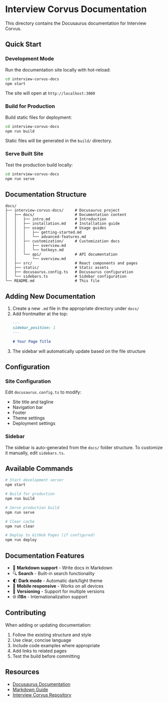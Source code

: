 # Interview Corvus Documentation

This directory contains the Docusaurus documentation for Interview Corvus.

## Quick Start

### Development Mode

Run the documentation site locally with hot-reload:

```bash
cd interview-corvus-docs
npm start
```

The site will open at `http://localhost:3000`

### Build for Production

Build static files for deployment:

```bash
cd interview-corvus-docs
npm run build
```

Static files will be generated in the `build/` directory.

### Serve Built Site

Test the production build locally:

```bash
cd interview-corvus-docs
npm run serve
```

## Documentation Structure

```
docs/
├── interview-corvus-docs/     # Docusaurus project
│   ├── docs/                  # Documentation content
│   │   ├── intro.md           # Introduction
│   │   ├── installation.md    # Installation guide
│   │   ├── usage/             # Usage guides
│   │   │   ├── getting-started.md
│   │   │   └── advanced-features.md
│   │   ├── customization/     # Customization docs
│   │   │   ├── overview.md
│   │   │   └── hotkeys.md
│   │   └── api/               # API documentation
│   │       └── overview.md
│   ├── src/                   # React components and pages
│   ├── static/                # Static assets
│   ├── docusaurus.config.ts   # Docusaurus configuration
│   └── sidebars.ts            # Sidebar configuration
└── README.md                  # This file
```

## Adding New Documentation

1. Create a new `.md` file in the appropriate directory under `docs/`
2. Add frontmatter at the top:
   ```md
   ---
   sidebar_position: 1
   ---

   # Your Page Title
   ```
3. The sidebar will automatically update based on the file structure

## Configuration

### Site Configuration

Edit `docusaurus.config.ts` to modify:
- Site title and tagline
- Navigation bar
- Footer
- Theme settings
- Deployment settings

### Sidebar

The sidebar is auto-generated from the `docs/` folder structure. To customize it manually, edit `sidebars.ts`.

## Available Commands

```bash
# Start development server
npm start

# Build for production
npm run build

# Serve production build
npm run serve

# Clear cache
npm run clear

# Deploy to GitHub Pages (if configured)
npm run deploy
```

## Documentation Features

- 📝 **Markdown support** - Write docs in Markdown
- 🔍 **Search** - Built-in search functionality
- 🌓 **Dark mode** - Automatic dark/light theme
- 📱 **Mobile responsive** - Works on all devices
- 🔗 **Versioning** - Support for multiple versions
- 🌐 **i18n** - Internationalization support

## Contributing

When adding or updating documentation:

1. Follow the existing structure and style
2. Use clear, concise language
3. Include code examples where appropriate
4. Add links to related pages
5. Test the build before committing

## Resources

- [Docusaurus Documentation](https://docusaurus.io/docs)
- [Markdown Guide](https://www.markdownguide.org/)
- [Interview Corvus Repository](https://github.com/afaneor/interview-corvus)
